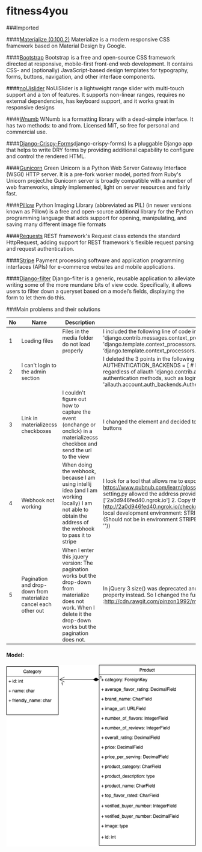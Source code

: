 # fitness4you

###Imported

####[Materialize (0.100.2)](http://archives.materializecss.com/0.100.2/)
Materialize is a modern responsive CSS framework based on Material Design by Google.

####[Bootstrap](https://getbootstrap.com/)
Bootstrap is a free and open-source CSS framework directed at responsive, mobile-first front-end web development. It contains CSS- and (optionally) JavaScript-based design templates for typography, forms, buttons, navigation, and other interface components.

####[noUislider](https://refreshless.com/nouislider/)
NoUiSlider is a lightweight range slider with multi-touch support and a ton of features. It supports non-linear ranges, requires no external dependencies, has keyboard support, and it works great in responsive designs

####[Wnumb](https://refreshless.com/wnumb/)
WNumb is a formatting library with a dead-simple interface. It has two methods: to and from. Licensed MIT, so free for personal and commercial use.

####[Django-Crispy-Forms](https://django-crispy-forms.readthedocs.io/en/latest/index.html)django-crispy-forms)
Is a pluggable Django app that helps to write DRY forms by providing additional capability to configure and control the rendered HTML.

####[Gunicorn](https://en.wikipedia.org/wiki/Gunicorn) 
Green Unicorn is a Python Web Server Gateway Interface (WSGI) HTTP server. It is a pre-fork worker model, ported from Ruby's Unicorn project.he Gunicorn server is broadly compatible with a number of web frameworks, simply implemented, light on server resources and fairly fast.

####[Pillow](https://en.wikipedia.org/wiki/Python_Imaging_Library)
Python Imaging Library (abbreviated as PIL) (in newer versions known as Pillow) is a free and open-source additional library for the Python programming language that adds support for opening, manipulating, and saving many different image file formats

####[Requests](https://www.django-rest-framework.org/api-guide/requests/)
REST framework's Request class extends the standard HttpRequest, adding support for REST framework's flexible request parsing and request authentication.

####[Stripe](https://stripe.com/es-se)
Payment processing software and application programming interfaces (APIs) for e-commerce websites and mobile applications.

####[Django-filter](https://django-filter.readthedocs.io/en/stable/)
Django-filter is a generic, reusable application to alleviate writing some of the more mundane bits of view code. Specifically, it allows users to filter down a queryset based on a model’s fields, displaying the form to let them do this.


###Main problems and their solutions

| No | Name                                                            | Description                                                                                                                                                                                                                                                           | Solutions                                                                                                                                                                                                                                                                                                                                                                                                                                                                                                                                                                                     |
|----|-----------------------------------------------------------------|-----------------------------------------------------------------------------------------------------------------------------------------------------------------------------------------------------------------------------------------------------------------------|-----------------------------------------------------------------------------------------------------------------------------------------------------------------------------------------------------------------------------------------------------------------------------------------------------------------------------------------------------------------------------------------------------------------------------------------------------------------------------------------------------------------------------------------------------------------------------------------------|
| 1  | Loading files                                                   | Files in the media folder do not load properly                                                                                                                                                                                                                        | I included the following line of code in the setting.py file   ...  ...  ...   ...  'django.contrib.messages.context_processors.messages',  'django.template.context_processors.media', ],  ‘django.template.context_processors.media’,  in your settings.py  ... ... ...                                                                                                                                                                                                                                                                                                                     |
| 2  | I can't login to the admin section                              |                                                                                                                                                                                                                                                                       | I deleted the 3 points in the following line of code       space             ... ... ... ... AUTHENTICATION_BACKENDS = [ # Needed to login by username in Django admin, regardless of   allauth  'django.contrib.auth.backends.ModelBackend', # `allauth` specific authentication methods, such as login by e-mail 'allauth.account.auth_backends.AuthenticationBackend', ... ... ... ]                                                                                                                                                                                                       |
| 3  | Link in materializecss checkboxes                               | I couldn't figure out how to capture the event (onchange or onclick) in a materializecss checkbox and send the url to the view                                                                                                                                        | I changed the element and decided to develop the filters with a collapsible and with radio buttons                                                                                                                                                                                                                                                                                                                                                                                                                                                                                            |
| 4  | Webhook not working                                             | When doing the webhook, because I am using intellij idea (and I am working locally) I am not able to obtain the address of the webhook to pass it to stripe                                                                                                           | I look for a tool that allows me to expose a my local development server to the Internet https://www.pubnub.com/learn/glossary/what-is-ngrok/ ngrok https://ngrok.com/  1. The setting.py allowed the address provided by Ngrok: ALLOWED_HOSTS = ['2a0d946fed40.ngrok.io'] 2. Copy the address in Stripe / Webhooks / Webhooks Data: http://2a0d946fed40.ngrok.io/checkout/wh/ 3. Write the Stripe WebHooks key for the local development environment: STRIPE_WH_SECRET = 'xxxxxxxxxxxxxxxxxxxxxxxxxxx'.  (Should not be in environment STRIPE_WH_SECRET = os.getenv('STRIPE_WH_SECRET', '')) |
| 5  | Pagination and drop-down from materialize cancel each other out | When I enter this jquery version: <script src="https://ajax.googleapis.com/ajax/libs/jquery/2.2.2/jquery.min.js"></script> The pagination works but the drop-down from materialize does not work.   When I delete it the drop-down works but the pagination does not. | In jQuery 3 size() was deprecated and completely removed The norm is to use length property instead. So I changed the function size to length in children.length from :http://cdn.rawgit.com/pinzon1992/materialize_table_pagination/f9a8478f/js/pagination.js                                                                                                                                                                                                                                                                                                                                |

#### Model:

![Data Base](https://github.com/ArloysMacias/fitness4you/blob/master/media/DataBaseDiagram/DataBase.png)

